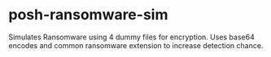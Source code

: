 # posh-ransomware-sim
Simulates Ransomware using 4 dummy files for encryption. Uses base64 encodes and common ransomware extension to increase detection chance.
